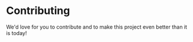 # Contributing

We'd love for you to contribute and to make this project even better than it is today!
